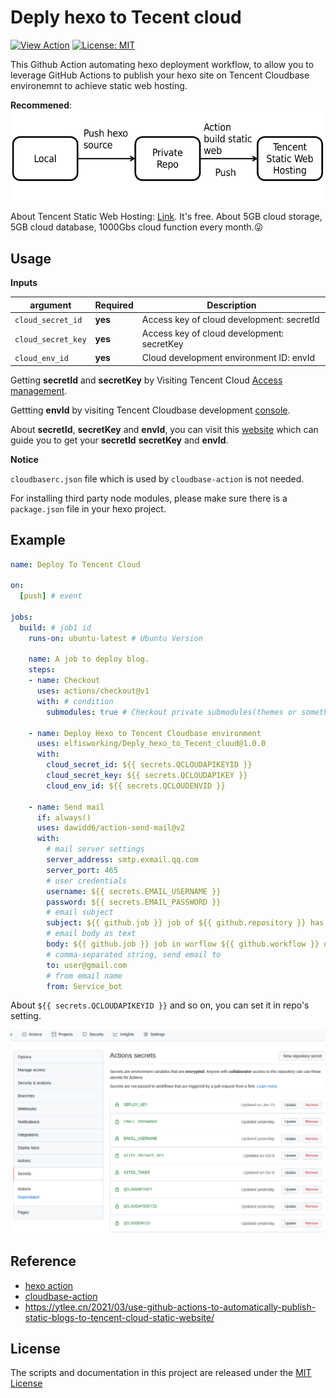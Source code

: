 # Deply hexo to Tecent cloud

<a href="https://github.com/marketplace/actions/hexo-action"><img alt="View Action" src="https://img.shields.io/badge/action-marketplace-blue.svg?logo=github&color=orange"></a>
<a href="https://opensource.org/licenses/MIT"><img alt="License: MIT" src="https://img.shields.io/badge/License-MIT-green.svg?logo=github"></a>

This Github Action automating hexo deployment workflow, to allow you to leverage GitHub Actions to publish your hexo site on Tencent Cloudbase environemnt to 
achieve static web hosting.

**Recommened**:
![flow](img/1.png)

About Tencent Static Web Hosting: [Link](https://console.cloud.tencent.com/tcb/hosting/index). It's free. About 5GB cloud storage, 5GB cloud database, 1000Gbs cloud function every month.:stuck_out_tongue_winking_eye:

## Usage
**Inputs**

argument | Required | Description 
 --- | --- | ---  
 `cloud_secret_id` | **yes** | Access key of cloud development: secretId
`cloud_secret_key` | **yes** |Access key of cloud development: secretKey
`cloud_env_id`| **yes**  | Cloud development environment ID: envId 

Getting **secretId** and **secretKey** by Visiting Tencent Cloud [Access management](https://console.cloud.tencent.com/cam/capi).

Gettting **envId** by visiting Tencent Cloudbase development [console](https://console.cloud.tencent.com/tcb/env/index).

About **secretId**, **secretKey** and **envId**, you can visit this [website](https://ytlee.cn/2021/03/use-github-actions-to-automatically-publish-static-blogs-to-tencent-cloud-static-website/) which can guide you to get your **secretId** **secretKey** and **envId**.

**Notice**

`cloudbaserc.json` file which is used by `cloudbase-action` is not needed.

For installing third party node modules, please make sure there is a  `package.json` file in your hexo project.
## Example
```yml
name: Deploy To Tencent Cloud

on:
  [push] # event

jobs:
  build: # job1 id
    runs-on: ubuntu-latest # Ubuntu Version

    name: A job to deploy blog.
    steps:
    - name: Checkout 
      uses: actions/checkout@v1 
      with: # condition
        submodules: true # Checkout private submodules(themes or something else).

    - name: Deploy Hexo to Tencent Cloudbase environment
      uses: elfisworking/Deply_hexo_to_Tecent_cloud@1.0.0
      with:
        cloud_secret_id: ${{ secrets.QCLOUDAPIKEYID }}
        cloud_secret_key: ${{ secrets.QCLOUDAPIKEY }}
        cloud_env_id: ${{ secrets.QCLOUDENVID }}

    - name: Send mail
      if: always()
      uses: dawidd6/action-send-mail@v2
      with:
        # mail server settings
        server_address: smtp.exmail.qq.com
        server_port: 465
        # user credentials
        username: ${{ secrets.EMAIL_USERNAME }}
        password: ${{ secrets.EMAIL_PASSWORD }}
        # email subject
        subject: ${{ github.job }} job of ${{ github.repository }} has ${{ job.status }}
        # email body as text
        body: ${{ github.job }} job in worflow ${{ github.workflow }} of ${{ github.repository }} has ${{ job.status }}
        # comma-separated string, send email to
        to: user@gmail.com
        # from email name
        from: Service_bot
```
About `${{ secrets.QCLOUDAPIKEYID }}` and so on, you can set it in repo's setting. 

![secret](img/2.png)


## Reference
* [hexo action](https://github.com/sma11black/hexo-action)
* [cloudbase-action](https://github.com/TencentCloudBase/cloudbase-action)
* https://ytlee.cn/2021/03/use-github-actions-to-automatically-publish-static-blogs-to-tencent-cloud-static-website/

## License
The scripts and documentation in this project are released under the [MIT License](LICENSE)